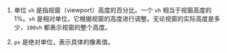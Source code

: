 1. 单位 `vh` 是指视窗（viewport）高度的百分比。一个 `vh` 相当于视窗高度的 1%。`vh` 是相对单位，它根据视窗的高度进行调整。无论视窗的实际高度是多少，`100vh` 都表示视窗的整个高度。

2.  `px` 是绝对单位，表示具体的像素值。

